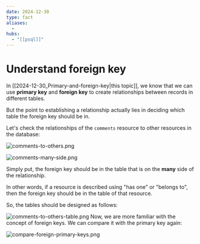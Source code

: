 ```yaml
---
date: 2024-12-30
type: fact
aliases:
  -
hubs:
  - "[[psql]]"
---
```


# Understand foreign key

In [[2024-12-30_Primary-and-foreign-key|this topic]], we know that we can use **primary key** and **foreign key** to create relationships between records in different tables.

But the point to establishing a relationship actually lies in deciding which table the foreign key should be in.

Let's check the relationships of the `comments` resource to other resources in the database:

![comments-to-others.png](../assets/imgs/comments-to-others.png)

![comments-many-side.png](../assets/imgs/comments-many-side.png)

Simply put, the foreign key should be in the table that is on the **many** side of the relationship.

In other words, if a resource is described using "has one" or "belongs to", then the foreign key should be in the table of that resource.

So, the tables should be designed as follows:

![comments-to-others-table.png](../assets/imgs/comments-to-others-table.png)
Now, we are more familiar with the concept of foreign keys. We can compare it with the primary key again:

![compare-foreign-primary-keys.png](../assets/imgs/compare-foreign-primary-keys.png)


